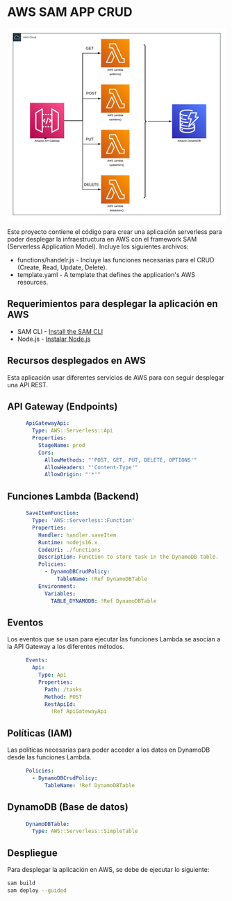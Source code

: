 # AWS SAM APP CRUD

![My Image](aws-sam-app-crud.png)

Este proyecto contiene el código para crear una aplicación serverless para poder desplegar la infraestructura en AWS con el framework SAM (Serverless Application Model). Incluye los siguientes archivos:

- functions/handelr.js  - Incluye las funciones necesarias para el CRUD (Create, Read, Update, Delete).
- template.yaml - A template that defines the application's AWS resources.

## Requerimientos para desplegar la aplicación en AWS
* SAM CLI - [Install the SAM CLI](https://docs.aws.amazon.com/serverless-application-model/latest/developerguide/serverless-sam-cli-install.html)
* Node.js - [Instalar Node.js](https://nodejs.org/es/)

## Recursos desplegados en AWS

Esta aplicación usar diferentes servicios de AWS para con seguir desplegar una API REST.

## API Gateway (Endpoints)
```yaml
      ApiGatewayApi:
        Type: AWS::Serverless::Api
        Properties:
          StageName: prod
          Cors:
            AllowMethods: "'POST, GET, PUT, DELETE, OPTIONS'"
            AllowHeaders: "'Content-Type'"
            AllowOrigin: "'*'"
```

## Funciones Lambda (Backend)
```yaml
      SaveItemFunction:
        Type: 'AWS::Serverless::Function'
        Properties:
          Handler: handler.saveItem
          Runtime: nodejs16.x
          CodeUri: ./functions
          Description: Function to store task in the DynamoDB table.
          Policies:
            - DynamoDBCrudPolicy:
                TableName: !Ref DynamoDBTable
          Environment:
            Variables:
              TABLE_DYNAMODB: !Ref DynamoDBTable
```
## Eventos

Los eventos que se usan para ejecutar las funciones Lambda se asocian a la API Gateway a los diferentes métodos.

```yaml
      Events:
        Api:
          Type: Api
          Properties: 
            Path: /tasks
            Method: POST
            RestApiId: 
              !Ref ApiGatewayApi
```

## Políticas (IAM)

Las políticas necesarias para poder acceder a los datos en DynamoDB desde las funciones Lambda.

```yaml
      Policies:
        - DynamoDBCrudPolicy:
            TableName: !Ref DynamoDBTable
```

## DynamoDB (Base de datos)
```yaml
      DynamoDBTable:
        Type: AWS::Serverless::SimpleTable
```

## Despliegue

Para desplegar la aplicación en AWS, se debe de ejecutar lo siguiente:

```bash
sam build
sam deploy --guided
```
